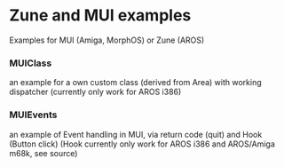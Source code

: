 # Zune and MUI examples

Examples for MUI (Amiga, MorphOS) or Zune (AROS)

### MUIClass
an example for a own custom class (derived from Area) with working dispatcher (currently only work for AROS i386)

### MUIEvents
an example of Event handling in MUI, via return code (quit) and Hook (Button click)
(Hook currently only work for AROS i386 and AROS/Amiga m68k, see source)
